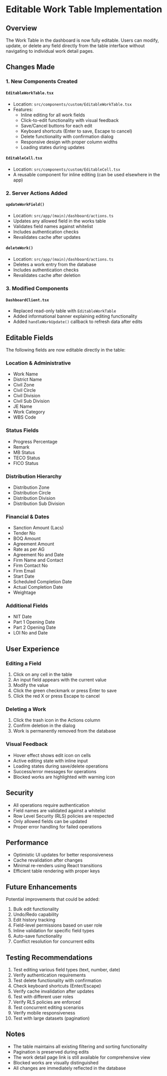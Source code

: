 # Editable Work Table Implementation

## Overview
The Work Table in the dashboard is now fully editable. Users can modify, update, or delete any field directly from the table interface without navigating to individual work detail pages.

## Changes Made

### 1. New Components Created

#### `EditableWorkTable.tsx`
- Location: `src/components/custom/EditableWorkTable.tsx`
- Features:
  - Inline editing for all work fields
  - Click-to-edit functionality with visual feedback
  - Save/Cancel buttons for each edit
  - Keyboard shortcuts (Enter to save, Escape to cancel)
  - Delete functionality with confirmation dialog
  - Responsive design with proper column widths
  - Loading states during updates

#### `EditableCell.tsx`
- Location: `src/components/custom/EditableCell.tsx`
- A reusable component for inline editing (can be used elsewhere in the app)

### 2. Server Actions Added

#### `updateWorkField()`
- Location: `src/app/(main)/dashboard/actions.ts`
- Updates any allowed field in the works table
- Validates field names against whitelist
- Includes authentication checks
- Revalidates cache after updates

#### `deleteWork()`
- Location: `src/app/(main)/dashboard/actions.ts`
- Deletes a work entry from the database
- Includes authentication checks
- Revalidates cache after deletion

### 3. Modified Components

#### `DashboardClient.tsx`
- Replaced read-only table with `EditableWorkTable`
- Added informational banner explaining editing functionality
- Added `handleWorkUpdate()` callback to refresh data after edits

## Editable Fields

The following fields are now editable directly in the table:

### Location & Administrative
- Work Name
- District Name
- Civil Zone
- Civil Circle
- Civil Division
- Civil Sub Division
- JE Name
- Work Category
- WBS Code

### Status Fields
- Progress Percentage
- Remark
- MB Status
- TECO Status
- FICO Status

### Distribution Hierarchy
- Distribution Zone
- Distribution Circle
- Distribution Division
- Distribution Sub Division

### Financial & Dates
- Sanction Amount (Lacs)
- Tender No
- BOQ Amount
- Agreement Amount
- Rate as per AG
- Agreement No and Date
- Firm Name and Contact
- Firm Contact No
- Firm Email
- Start Date
- Scheduled Completion Date
- Actual Completion Date
- Weightage

### Additional Fields
- NIT Date
- Part 1 Opening Date
- Part 2 Opening Date
- LOI No and Date

## User Experience

### Editing a Field
1. Click on any cell in the table
2. An input field appears with the current value
3. Modify the value
4. Click the green checkmark or press Enter to save
5. Click the red X or press Escape to cancel

### Deleting a Work
1. Click the trash icon in the Actions column
2. Confirm deletion in the dialog
3. Work is permanently removed from the database

### Visual Feedback
- Hover effect shows edit icon on cells
- Active editing state with inline input
- Loading states during save/delete operations
- Success/error messages for operations
- Blocked works are highlighted with warning icon

## Security

- All operations require authentication
- Field names are validated against a whitelist
- Row Level Security (RLS) policies are respected
- Only allowed fields can be updated
- Proper error handling for failed operations

## Performance

- Optimistic UI updates for better responsiveness
- Cache revalidation after changes
- Minimal re-renders using React transitions
- Efficient table rendering with proper keys

## Future Enhancements

Potential improvements that could be added:
1. Bulk edit functionality
2. Undo/Redo capability
3. Edit history tracking
4. Field-level permissions based on user role
5. Inline validation for specific field types
6. Auto-save functionality
7. Conflict resolution for concurrent edits

## Testing Recommendations

1. Test editing various field types (text, number, date)
2. Verify authentication requirements
3. Test delete functionality with confirmation
4. Check keyboard shortcuts (Enter/Escape)
5. Verify cache invalidation after updates
6. Test with different user roles
7. Verify RLS policies are enforced
8. Test concurrent editing scenarios
9. Verify mobile responsiveness
10. Test with large datasets (pagination)

## Notes

- The table maintains all existing filtering and sorting functionality
- Pagination is preserved during edits
- The work detail page link is still available for comprehensive view
- Blocked works are visually distinguished
- All changes are immediately reflected in the database
